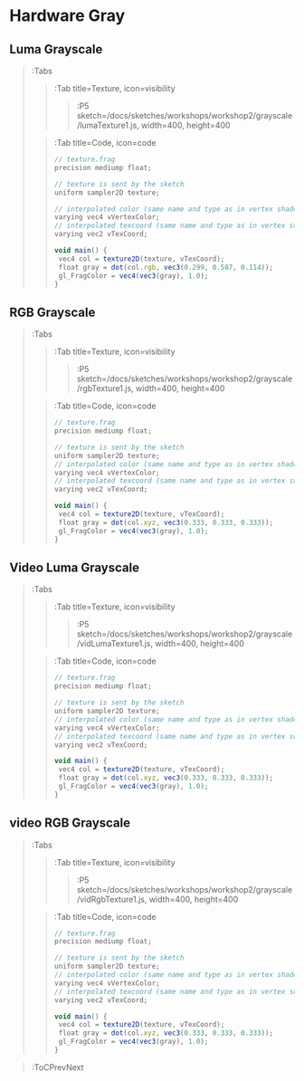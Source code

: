 # Hardware Gray

## Luma Grayscale

> :Tabs
> > :Tab title=Texture, icon=visibility
> > > :P5 sketch=/docs/sketches/workshops/workshop2/grayscale/lumaTexture1.js, width=400, height=400
>
> > :Tab title=Code, icon=code
> >
> > ```js | lumaTexture.frag
> >// texture.frag
> >precision mediump float;
> >
> >// texture is sent by the sketch
> >uniform sampler2D texture;
> >
> >// interpolated color (same name and type as in vertex shader)
> >varying vec4 vVertexColor;
> >// interpolated texcoord (same name and type as in vertex shader)
> >varying vec2 vTexCoord;
> >
> >void main() {
> >  vec4 col = texture2D(texture, vTexCoord);
> >  float gray = dot(col.rgb, vec3(0.299, 0.587, 0.114));
> >  gl_FragColor = vec4(vec3(gray), 1.0);
> >}
> > ```

## RGB Grayscale

> :Tabs
> > :Tab title=Texture, icon=visibility
> > > :P5 sketch=/docs/sketches/workshops/workshop2/grayscale/rgbTexture1.js, width=400, height=400
>
> > :Tab title=Code, icon=code
> >
> > ```js | rgbTexture.frag
> >// texture.frag
> >precision mediump float;
> >
> >// texture is sent by the sketch
> >uniform sampler2D texture;
> >// interpolated color (same name and type as in vertex shader)
> >varying vec4 vVertexColor;
> >// interpolated texcoord (same name and type as in vertex shader)
> >varying vec2 vTexCoord;
> >
> >void main() {
> >  vec4 col = texture2D(texture, vTexCoord);
> >  float gray = dot(col.xyz, vec3(0.333, 0.333, 0.333));
> >  gl_FragColor = vec4(vec3(gray), 1.0);
> >}
> > ```

## Video Luma Grayscale

> :Tabs
> > :Tab title=Texture, icon=visibility
> > > :P5 sketch=/docs/sketches/workshops/workshop2/grayscale/vidLumaTexture1.js, width=400, height=400
>
> > :Tab title=Code, icon=code
> >
> > ```js | rgbTexture.frag
> >// texture.frag
> >precision mediump float;
> >
> >// texture is sent by the sketch
> >uniform sampler2D texture;
> >// interpolated color (same name and type as in vertex shader)
> >varying vec4 vVertexColor;
> >// interpolated texcoord (same name and type as in vertex shader)
> >varying vec2 vTexCoord;
> >
> >void main() {
> >  vec4 col = texture2D(texture, vTexCoord);
> >  float gray = dot(col.xyz, vec3(0.333, 0.333, 0.333));
> >  gl_FragColor = vec4(vec3(gray), 1.0);
> >}
> > ```

## video RGB Grayscale

> :Tabs
> > :Tab title=Texture, icon=visibility
> > > :P5 sketch=/docs/sketches/workshops/workshop2/grayscale/vidRgbTexture1.js, width=400, height=400
>
> > :Tab title=Code, icon=code
> >
> > ```js | rgbTexture.frag
> >// texture.frag
> >precision mediump float;
> >
> >// texture is sent by the sketch
> >uniform sampler2D texture;
> >// interpolated color (same name and type as in vertex shader)
> >varying vec4 vVertexColor;
> >// interpolated texcoord (same name and type as in vertex shader)
> >varying vec2 vTexCoord;
> >
> >void main() {
> >  vec4 col = texture2D(texture, vTexCoord);
> >  float gray = dot(col.xyz, vec3(0.333, 0.333, 0.333));
> >  gl_FragColor = vec4(vec3(gray), 1.0);
> >}
> > ```

> :ToCPrevNext